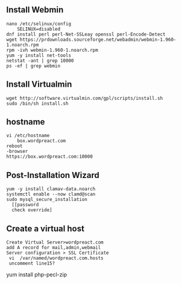 ## Install Webmin
```
nano /etc/selinux/config
    SELINUX=disabled
dnf install perl perl-Net-SSLeay openssl perl-Encode-Detect    
wget https://prdownloads.sourceforge.net/webadmin/webmin-1.960-1.noarch.rpm
rpm -ivh webmin-1.960-1.noarch.rpm
yum -y install net-tools
netstat -ant | grep 10000
ps -ef | grep webmin
```  
## Install Virtualmin
```
wget http://software.virtualmin.com/gpl/scripts/install.sh
sudo /bin/sh install.sh
```
## hostname
```
vi /etc/hostname
    box.wordpreact.com
reboot
-browser
https://box.wordpreact.com:10000

```
## Post-Installation Wizard
```
yum -y install clamav-data.noarch
systemctl enable --now clamd@scan
sudo mysql_secure_installation
  [[password
  check override]
```
## Create a virtual host
```
Create Virtual Server>wordpreact.com
add A record for mail,admin,webmail
Server configuration > SSL Certificate
 vi  /var/named/wordpreact.com.hosts
 uncomment line15?
```
yum install php-pecl-zip
 

